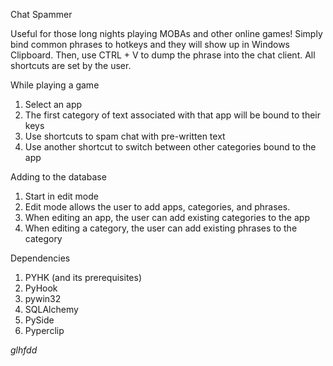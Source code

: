Chat Spammer

Useful for those long nights playing MOBAs and other online games! Simply bind common phrases to hotkeys and they will show up in Windows Clipboard. Then, use CTRL + V to dump the phrase into the chat client. All shortcuts are set by the user.

While playing a game
 1. Select an app
 2. The first category of text associated with that app will be bound to their keys
 3. Use shortcuts to spam chat with pre-written text
 4. Use another shortcut to switch between other categories bound to the app

Adding to the database
 1. Start in edit mode
 2. Edit mode allows the user to add apps, categories, and phrases.
 3. When editing an app, the user can add existing categories to the app
 4. When editing a category, the user can add existing phrases to the category

Dependencies
 1. PYHK (and its prerequisites)
  1. PyHook
  2. pywin32
 2. SQLAlchemy
 3. PySide
 4. Pyperclip

<i>glhfdd</i>